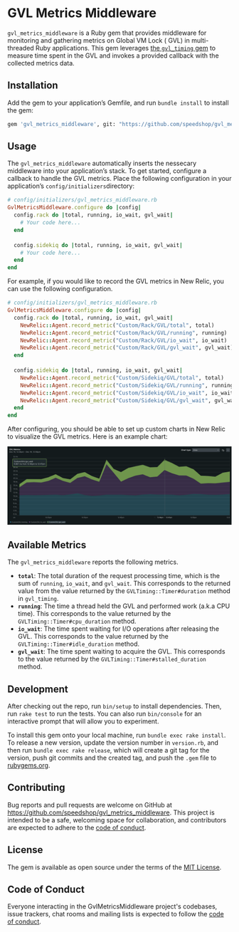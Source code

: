 # GVL Metrics Middleware

`gvl_metrics_middleware` is a Ruby gem that provides middleware for monitoring and gathering metrics on Global VM Lock (
GVL) in multi-threaded Ruby applications. This gem leverages
[the `gvl_timing` gem](https://github.com/jhawthorn/gvl_timing) to measure time spent in the GVL and invokes a provided
callback with the collected metrics data.

## Installation

Add the gem to your application’s Gemfile, and run `bundle install` to install the gem:

```bash
gem 'gvl_metrics_middleware', git: "https://github.com/speedshop/gvl_metrics_middleware.git"
```

## Usage

The `gvl_metrics_middleware` automatically inserts the nessecary middleware into your application’s stack. To get
started, configure a callback to handle the GVL metrics. Place the following configuration in your
application’s `config/initializers`directory:

```ruby
# config/initializers/gvl_metrics_middleware.rb
GvlMetricsMiddleware.configure do |config|
  config.rack do |total, running, io_wait, gvl_wait|
    # Your code here...
  end

  config.sidekiq do |total, running, io_wait, gvl_wait|
    # Your code here...
  end
end
```

For example, if you would like to record the GVL metrics in New Relic, you can use the following configuration.

```ruby
# config/initializers/gvl_metrics_middleware.rb
GvlMetricsMiddleware.configure do |config|
  config.rack do |total, running, io_wait, gvl_wait|
    NewRelic::Agent.record_metric("Custom/Rack/GVL/total", total)
    NewRelic::Agent.record_metric("Custom/Rack/GVL/running", running)
    NewRelic::Agent.record_metric("Custom/Rack/GVL/io_wait", io_wait)
    NewRelic::Agent.record_metric("Custom/Rack/GVL/gvl_wait", gvl_wait)
  end

  config.sidekiq do |total, running, io_wait, gvl_wait|
    NewRelic::Agent.record_metric("Custom/Sidekiq/GVL/total", total)
    NewRelic::Agent.record_metric("Custom/Sidekiq/GVL/running", running)
    NewRelic::Agent.record_metric("Custom/Sidekiq/GVL/io_wait", io_wait)
    NewRelic::Agent.record_metric("Custom/Sidekiq/GVL/gvl_wait", gvl_wait)
  end
end
```

After configuring, you should be able to set up custom charts in New Relic to visualize the GVL metrics. Here is an
example chart:

![Screenshot of the GVL metrics chart on New Relic](gvl-metrics.png)

## Available Metrics

The `gvl_metrics_middleware` reports the following metrics.

- **`total`**: The total duration of the request processing time, which is the sum of `running`, `io_wait`,
  and `gvl_wait`. This corresponds to the returned value from the value returned by the `GVLTiming::Timer#duration`
  method in `gvl_timing`.
- **`running`**: The time a thread held the GVL and performed work (a.k.a CPU time). This corresponds to the
  value returned by the `GVLTiming::Timer#cpu_duration` method.
- **`io_wait`**: The time spent waiting for I/O operations after releasing the GVL. This corresponds to the
  value returned by the `GVLTiming::Timer#idle_duration` method.
- **`gvl_wait`**: The time spent waiting to acquire the GVL. This corresponds to the value returned by
  the `GVLTiming::Timer#stalled_duration` method.

## Development

After checking out the repo, run `bin/setup` to install dependencies. Then, run `rake test` to run the tests. You can
also run `bin/console` for an interactive prompt that will allow you to experiment.

To install this gem onto your local machine, run `bundle exec rake install`. To release a new version, update the
version number in `version.rb`, and then run `bundle exec rake release`, which will create a git tag for the version,
push git commits and the created tag, and push the `.gem` file to [rubygems.org](https://rubygems.org).

## Contributing

Bug reports and pull requests are welcome on GitHub at https://github.com/speedshop/gvl_metrics_middleware. This
project is intended to be a safe, welcoming space for collaboration, and contributors are expected to adhere to
the [code of conduct](https://github.com/speedshop/gvl_metrics_middleware/blob/main/CODE_OF_CONDUCT.md).

## License

The gem is available as open source under the terms of the [MIT License](https://opensource.org/licenses/MIT).

## Code of Conduct

Everyone interacting in the GvlMetricsMiddleware project's codebases, issue trackers, chat rooms and mailing lists is
expected to follow
the [code of conduct](https://github.com/speedshop/gvl_metrics_middleware/blob/main/CODE_OF_CONDUCT.md).
